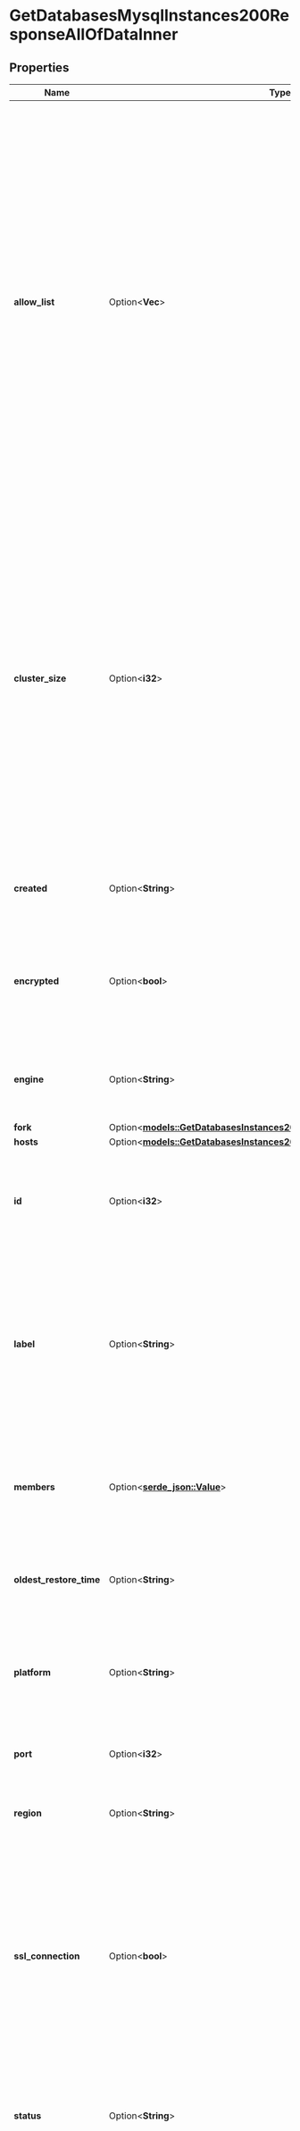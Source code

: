 # GetDatabasesMysqlInstances200ResponseAllOfDataInner

## Properties

Name | Type | Description | Notes
------------ | ------------- | ------------- | -------------
**allow_list** | Option<**Vec<String>**> | Controls access to the Managed Database.  - Individually included IP addresses or CIDR ranges can access the Managed Database while all other sources are blocked.  - A standalone value of `0.0.0.0/0` allows all IP addresses access to the Managed Database.  - An empty array (`[]`) blocks all public and private connections to the Managed Database. | [optional]
**cluster_size** | Option<**i32**> | The number of Linode instance nodes deployed to the Managed Database.   - Choose `3` nodes to create a high availability cluster that consists of one primary node and two replica nodes.  - A `2` node cluster is only available with a dedicated plan. It consists of one primary node and one replica node. | [optional][default to Variant1]
**created** | Option<**String**> | __Read-only__ When this Managed Database was created. | [optional][readonly]
**encrypted** | Option<**bool**> | __Read-only__ Whether the Managed Databases is encrypted. Currently required to be `true`. | [optional][readonly][default to true]
**engine** | Option<**String**> | __Filterable__, __Read-only__ The Managed Database engine type. | [optional][readonly]
**fork** | Option<[**models::GetDatabasesInstances200ResponseAllOfDataInnerFork**](get_databases_instances_200_response_allOf_data_inner_fork.md)> |  | [optional]
**hosts** | Option<[**models::GetDatabasesInstances200ResponseAllOfDataInnerHosts**](get_databases_instances_200_response_allOf_data_inner_hosts.md)> |  | [optional]
**id** | Option<**i32**> | __Read-only__ A unique ID that can be used to identify and reference the Managed Database. | [optional][readonly]
**label** | Option<**String**> | __Filterable__ A unique, user-defined string referring to the Managed Database. This string needs to be unique per Managed Database engine type. | [optional]
**members** | Option<[**serde_json::Value**](.md)> | __Read-only__ A mapping between IP addresses and strings designating them as `primary` or `failover`. | [optional][readonly]
**oldest_restore_time** | Option<**String**> | __Read-only__ The oldest time to which a database can be restored. | [optional][readonly]
**platform** | Option<**String**> | __Filterable__, __Read-only__ The back-end platform for relational databases used by the service. | [optional][readonly]
**port** | Option<**i32**> | __Read-only__ The access port for this Managed Database. | [optional][readonly]
**region** | Option<**String**> | __Filterable__ The [Region](https://techdocs.akamai.com/linode-api/reference/get-regions) ID for the Managed Database. | [optional]
**ssl_connection** | Option<**bool**> | Currently required to be `true`. Whether to require SSL credentials to establish a connection to the Managed Database.  Run the [Get managed MySQL database credentials](https://techdocs.akamai.com/linode-api/reference/get-databases-mysql-instance-credentials) operation for access information. | [optional][default to true]
**status** | Option<**String**> | __Filterable__, __Read-only__ The operating status of the Managed Database. | [optional][readonly]
**total_disk_size_gb** | Option<**i32**> | __Read-only__ The total disk size of the database, in GB. | [optional][readonly]
**r#type** | Option<**String**> | __Filterable__ The Linode Instance type used by the Managed Database for its nodes. | [optional]
**updated** | Option<**String**> | __Read-only__ When this Managed Database was last updated. | [optional][readonly]
**updates** | Option<[**models::GetDatabasesInstances200ResponseAllOfDataInnerUpdates**](get_databases_instances_200_response_allOf_data_inner_updates.md)> |  | [optional]
**used_disk_size_gb** | Option<**i32**> | __Read-only__ The amount of space currently in use in the database, in GB. | [optional][readonly]
**version** | Option<**String**> | __Filterable__ The Managed Database engine version. | [optional]

[[Back to Model list]](../README.md#documentation-for-models) [[Back to API list]](../README.md#documentation-for-api-endpoints) [[Back to README]](../README.md)


